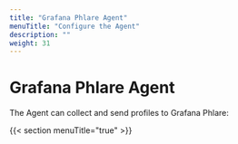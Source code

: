 ```yaml
---
title: "Grafana Phlare Agent"
menuTitle: "Configure the Agent"
description: ""
weight: 31
---
```


# Grafana Phlare Agent

The Agent can collect and send profiles to Grafana Phlare:

{{< section menuTitle="true" >}}
